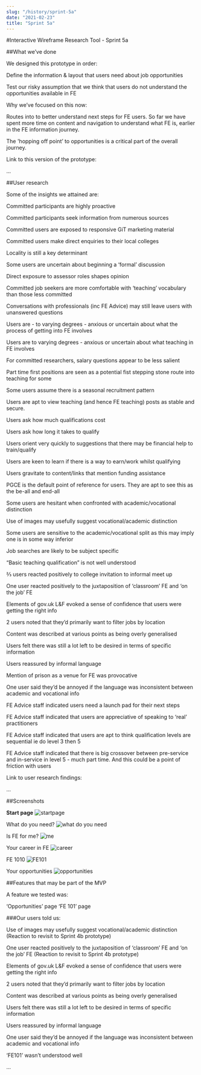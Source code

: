 ```yaml
---
slug: "/history/sprint-5a"
date: "2021-02-23"
title: "Sprint 5a"
---
```


#Interactive Wireframe Research Tool - Sprint 5a

##What we’ve done

We designed this prototype in order:

Define the information & layout that users need about job opportunities 

Test our risky assumption that we think that users do not understand the opportunities available in FE

Why we’ve focused on this now:

Routes into to better understand next steps for FE users. So far we have spent more time on content and navigation to understand what FE is, earlier in the FE information journey. 

The 'hopping off point’ to opportunities is a critical part of the overall journey.


Link to this version of the prototype: 

...

##User research

Some of the insights we attained are:

Committed participants are highly proactive

Committed participants seek information from numerous sources

Committed users are exposed to responsive GiT marketing material

Committed users make direct enquiries to their local colleges

Locality is still a key determinant

Some users are uncertain about beginning a ‘formal’ discussion

Direct exposure to assessor roles shapes opinion

Committed job seekers are more comfortable with ‘teaching’ vocabulary than those less committed 

Conversations with professionals (inc FE Advice) may still leave users with unanswered questions

Users are - to varying degrees - anxious or uncertain about what the process of getting into FE involves

Users are to varying degrees - anxious or uncertain about what teaching in FE involves

For committed researchers, salary questions appear to be less salient 

Part time first positions are seen as a potential fist stepping stone route into teaching for some

Some users assume there is a seasonal recruitment pattern
 
Users are apt to view teaching (and hence FE teaching) posts as stable and secure.

Users ask how much qualifications cost

Users ask how long it takes to qualify

Users orient very quickly to suggestions that there may be financial help to train/qualify

Users are keen to learn if there is a way to earn/work whilst qualifying

Users gravitate to content/links that mention funding assistance

PGCE is the default point of reference for users. They are apt to see this as the be-all and end-all

Some users are hesitant when confronted with academic/vocational distinction

Use of images may usefully suggest vocational/academic distinction 

Some users are sensitive to the academic/vocational split as this may imply one is in some way inferior

Job searches are likely to be subject specific

“Basic teaching qualification” is not well understood

⅔ users reacted positively to college invitation to informal meet up

One user reacted positively to the juxtaposition of ‘classroom’ FE and ‘on the job’ FE

Elements of gov.uk L&F evoked a sense of confidence that users were getting the right info

2 users noted that they’d primarily want to filter jobs by location

Content was described at various points as being overly generalised

Users felt there was still a lot left to be desired in terms of specific information

Users reassured by informal language

Mention of prison as a venue for FE was provocative

One user said they’d be annoyed if the language was inconsistent between academic and vocational info

FE Advice staff indicated users need a launch pad for their next steps

FE Advice staff indicated that users are appreciative of speaking to ‘real’ practitioners

FE Advice staff indicated that users are apt to think qualification levels are sequential ie do level 3 then 5

FE Advice staff indicated that there is big crossover between pre-service and in-service in level 5 - much part time. And this could be a point of friction with users


Link to user research findings:

...


##Screenshots 

**Start page**
![startpage](/images/sprint-5a/Home.png)

What do you need?
![what do you need](/images/sprint-5a/What%20do%20you%20need.png)

Is FE for me?
![me](/images/sprint-5a/Is%20FE%20for%20me.png)

Your career in FE
![career](/images/sprint-5a/Your%20career%20in%20FE.png)

FE 1010
![FE101](/images/sprint-5a/FE101.png)

Your opportunities
![opportunities](/images/sprint-5a/Your%20opportunities.png)

##Features that may be part of the MVP

A feature we tested was:

‘Opportunities’ page
‘FE 101’ page

###Our users told us:

Use of images may usefully suggest vocational/academic distinction (Reaction to revisit to Sprint 4b prototype)

One user reacted positively to the juxtaposition of ‘classroom’ FE and ‘on the job’ FE (Reaction to revisit to Sprint 4b prototype)

Elements of gov.uk L&F evoked a sense of confidence that users were getting the right info

2 users noted that they’d primarily want to filter jobs by location 

Content was described at various points as being overly generalised

Users felt there was still a lot left to be desired in terms of specific information

Users reassured by informal language

One user said they’d be annoyed if the language was inconsistent between academic and vocational info

‘FE101’ wasn’t understood well

...

